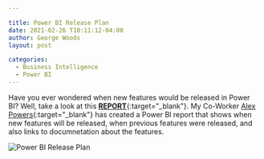 ```yaml
---

title: Power BI Release Plan 
date: 2021-02-26 T10:11:12-04:00
author: George Woods
layout: post

categories:
  - Business Intelligence
  - Power BI
---
```

Have you ever wondered when new features would be released in Power BI? Well, take a look at this [**REPORT**](https://aka.ms/pbireleaseplan){:target="_blank"}. My Co-Worker [Alex Powers](https://twitter.com/notaboutthecell){:target="_blank"} has created a Power BI report that shows when new features will be released, when previous features were released, and also links to documnetation about the features.


  ![Power BI Release Plan](https://georgevwoods.com/images/PBIReleasePlan.png "Power BI Release Plan")
  
 




